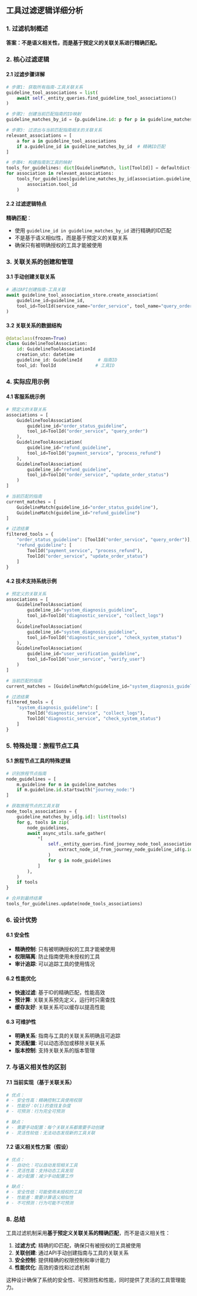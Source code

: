 ## 工具过滤逻辑详细分析

### 1. 过滤机制概述

**答案：不是语义相关性，而是基于预定义的关联关系进行精确匹配。**

### 2. 核心过滤逻辑

#### 2.1 过滤步骤详解

```python
# 步骤1: 获取所有指南-工具关联关系
guideline_tool_associations = list(
    await self._entity_queries.find_guideline_tool_associations()
)

# 步骤2: 创建当前匹配指南的ID映射
guideline_matches_by_id = {p.guideline.id: p for p in guideline_matches}

# 步骤3: 过滤出与当前匹配指南相关的关联关系
relevant_associations = [
    a for a in guideline_tool_associations 
    if a.guideline_id in guideline_matches_by_id  # 精确ID匹配
]

# 步骤4: 构建指南到工具的映射
tools_for_guidelines: dict[GuidelineMatch, list[ToolId]] = defaultdict(list)
for association in relevant_associations:
    tools_for_guidelines[guideline_matches_by_id[association.guideline_id]].append(
        association.tool_id
    )
```

#### 2.2 过滤逻辑特点

**精确匹配**：
- 使用 `guideline_id in guideline_matches_by_id` 进行精确的ID匹配
- 不是基于语义相似性，而是基于预定义的关联关系
- 确保只有被明确授权的工具才能被使用

### 3. 关联关系的创建和管理

#### 3.1 手动创建关联关系
```python
# 通过API创建指南-工具关联
await guideline_tool_association_store.create_association(
    guideline_id=guideline_id,
    tool_id=ToolId(service_name="order_service", tool_name="query_order"),
)
```

#### 3.2 关联关系的数据结构
```python
@dataclass(frozen=True)
class GuidelineToolAssociation:
    id: GuidelineToolAssociationId
    creation_utc: datetime
    guideline_id: GuidelineId      # 指南ID
    tool_id: ToolId               # 工具ID
```

### 4. 实际应用示例

#### 4.1 客服系统示例
```python
# 预定义的关联关系
associations = [
    GuidelineToolAssociation(
        guideline_id="order_status_guideline",
        tool_id=ToolId("order_service", "query_order")
    ),
    GuidelineToolAssociation(
        guideline_id="refund_guideline", 
        tool_id=ToolId("payment_service", "process_refund")
    ),
    GuidelineToolAssociation(
        guideline_id="refund_guideline",
        tool_id=ToolId("order_service", "update_order_status")
    )
]

# 当前匹配的指南
current_matches = [
    GuidelineMatch(guideline_id="order_status_guideline"),
    GuidelineMatch(guideline_id="refund_guideline")
]

# 过滤结果
filtered_tools = {
    "order_status_guideline": [ToolId("order_service", "query_order")],
    "refund_guideline": [
        ToolId("payment_service", "process_refund"),
        ToolId("order_service", "update_order_status")
    ]
}
```

#### 4.2 技术支持系统示例
```python
# 预定义的关联关系
associations = [
    GuidelineToolAssociation(
        guideline_id="system_diagnosis_guideline",
        tool_id=ToolId("diagnostic_service", "collect_logs")
    ),
    GuidelineToolAssociation(
        guideline_id="system_diagnosis_guideline",
        tool_id=ToolId("diagnostic_service", "check_system_status")
    ),
    GuidelineToolAssociation(
        guideline_id="user_verification_guideline",
        tool_id=ToolId("user_service", "verify_user")
    )
]

# 当前匹配的指南
current_matches = [GuidelineMatch(guideline_id="system_diagnosis_guideline")]

# 过滤结果
filtered_tools = {
    "system_diagnosis_guideline": [
        ToolId("diagnostic_service", "collect_logs"),
        ToolId("diagnostic_service", "check_system_status")
    ]
}
```

### 5. 特殊处理：旅程节点工具

#### 5.1 旅程节点工具的特殊逻辑
```python
# 识别旅程节点指南
node_guidelines = [
    m.guideline for m in guideline_matches 
    if m.guideline.id.startswith("journey_node:")
]

# 获取旅程节点的工具关联
node_tools_associations = {
    guideline_matches_by_id[g.id]: list(tools)
    for g, tools in zip(
        node_guidelines,
        await async_utils.safe_gather(
            *[
                self._entity_queries.find_journey_node_tool_associations(
                    extract_node_id_from_journey_node_guideline_id(g.id),
                )
                for g in node_guidelines
            ]
        ),
    )
    if tools
}

# 合并到最终结果
tools_for_guidelines.update(node_tools_associations)
```

### 6. 设计优势

#### 6.1 安全性
- **精确控制**: 只有被明确授权的工具才能被使用
- **权限隔离**: 防止指南使用未授权的工具
- **审计追踪**: 可以追踪工具的使用情况

#### 6.2 性能优化
- **快速过滤**: 基于ID的精确匹配，性能高效
- **预计算**: 关联关系预先定义，运行时只需查找
- **缓存友好**: 关联关系可以缓存以提高性能

#### 6.3 可维护性
- **明确关系**: 指南与工具的关联关系明确且可追踪
- **灵活配置**: 可以动态添加或移除关联关系
- **版本控制**: 支持关联关系的版本管理

### 7. 与语义相关性的区别

#### 7.1 当前实现（基于关联关系）
```python
# 优点：
# - 安全性高：精确控制工具使用权限
# - 性能好：O(1)的查找复杂度
# - 可预测：行为完全可预测

# 缺点：
# - 需要手动配置：每个关联关系都需要手动创建
# - 灵活性较低：无法动态发现新的工具关联
```

#### 7.2 语义相关性方案（假设）
```python
# 优点：
# - 自动化：可以自动发现相关工具
# - 灵活性高：支持动态工具发现
# - 减少配置：减少手动配置工作

# 缺点：
# - 安全性低：可能使用未授权的工具
# - 性能差：需要计算语义相似性
# - 不可预测：行为可能不可预测
```

### 8. 总结

工具过滤机制采用**基于预定义关联关系的精确匹配**，而不是语义相关性：

1. **过滤方式**: 精确的ID匹配，确保只有被授权的工具被使用
2. **关联创建**: 通过API手动创建指南与工具的关联关系
3. **安全控制**: 提供精确的权限控制和审计能力
4. **性能优化**: 高效的查找和过滤机制

这种设计确保了系统的安全性、可预测性和性能，同时提供了灵活的工具管理能力。